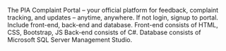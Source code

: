 The PIA Complaint Portal – your official platform for feedback, complaint tracking, and updates – anytime, anywhere. If not login, signup to portal.
Include front-end, back-end and database.
Front-end consists of HTML, CSS, Bootstrap, JS
Back-end consists of C#.
Database consists of Microsoft SQL Server Management Studio.
